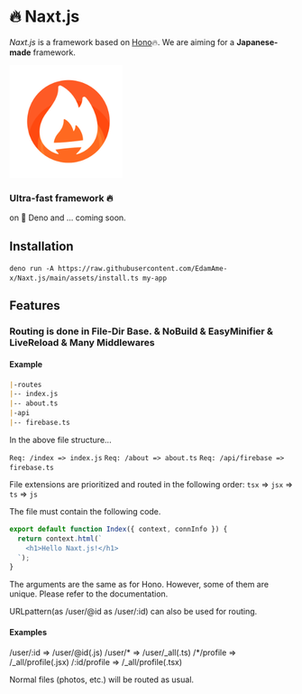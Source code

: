 # 🔥 Naxt.js

_Naxt.js_ is a framework based on [Hono](https://github.com/honojs/hono)🔥.
We are aiming for a **Japanese-made** framework.

<img src="/assets/icon.png" alt="naxt-js-logo" width="200" />

### Ultra-fast framework 🔥

on 🦕 Deno and ... coming soon.

## Installation
`deno run -A https://raw.githubusercontent.com/EdamAme-x/Naxt.js/main/assets/install.ts my-app`

## Features

### Routing is done in File-Dir Base. & NoBuild & EasyMinifier & LiveReload & Many Middlewares

#### Example

```markdown
|-routes
|-- index.js
|-- about.ts
|-api
|-- firebase.ts
```

In the above file structure...

`Req: /index => index.js`
`Req: /about => about.ts`
`Req: /api/firebase => firebase.ts`

File extensions are prioritized and routed in the following order: `tsx` => `jsx` => `ts` => `js`

The file must contain the following code.

```js
export default function Index({ context, connInfo }) {
  return context.html(`
    <h1>Hello Naxt.js!</h1>
  `);
}
```

The arguments are the same as for Hono.
However, some of them are unique. Please refer to the documentation.

URLpattern(as /user/@id as /user/:id) can also be used for routing.

#### Examples
/user/:id => /user/@id(.js)
/user/* => /user/_all(.ts)
/*/profile => /_all/profile(.jsx)
/:id/profile => /_all/profile(.tsx)

Normal files (photos, etc.) will be routed as usual.

